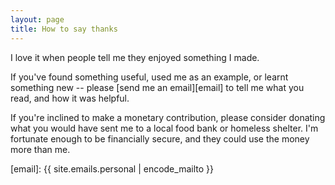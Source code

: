 ```yaml
---
layout: page
title: How to say thanks
---
```


I love it when people tell me they enjoyed something I made.

If you've found something useful, used me as an example, or learnt something new -- please [send me an email][email] to tell me what you read, and how it was helpful.

If you're inclined to make a monetary contribution, please consider donating what you would have sent me to a local food bank or homeless shelter.
I'm fortunate enough to be financially secure, and they could use the money more than me.

[email]: {{ site.emails.personal | encode_mailto }}
